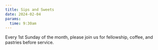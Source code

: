 ```yaml
---
title: Sips and Sweets
date: 2024-02-04
params:
  time: 9:30am
---
```


Every 1st Sunday of the month, please join us for fellowship, coffee, and pastries before service.
